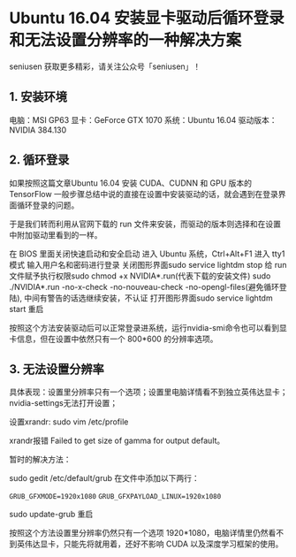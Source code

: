 # Ubuntu 16.04 安装显卡驱动后循环登录和无法设置分辨率的一种解决方案

seniusen
获取更多精彩，请关注公众号「seniusen」！

## 1. 安装环境

电脑：MSI GP63
显卡：GeForce GTX 1070
系统：Ubuntu 16.04
驱动版本：NVIDIA 384.130

## 2. 循环登录

如果按照这篇文章Ubuntu 16.04 安装 CUDA、CUDNN 和 GPU 版本的 TensorFlow 一般步骤总结中说的直接在设置中安装驱动的话，就会遇到在登录界面循环登录的问题。

于是我们转而利用从官网下载的 run 文件来安装，而驱动的版本则选择和在设置中附加驱动里看到的一样。

在 BIOS 里面关闭快速启动和安全启动
进入 Ubuntu 系统，Ctrl+Alt+F1 进入 tty1 模式
输入用户名和密码进行登录
关闭图形界面sudo service lightdm stop
给 run 文件赋予执行权限sudo chmod +x NVIDIA*.run(代表下载的安装文件)
sudo ./NVIDIA*.run -no-x-check -no-nouveau-check -no-opengl-files(避免循环登陆), 中间有警告的话选继续安装，不认证
打开图形界面sudo service lightdm start
重启

按照这个方法安装驱动后可以正常登录进系统，运行nvidia-smi命令也可以看到显卡信息，但在设置中依然只有一个 800*600 的分辨率选项。

## 3. 无法设置分辨率

具体表现：设置里分辨率只有一个选项；设置里电脑详情看不到独立英伟达显卡；nvidia-settings无法打开设置；

设置xrandr:
sudo vim /etc/profile

xrandr报错 Failed to get size of gamma for output default。

暂时的解决方法：

sudo gedit /etc/default/grub
在文件中添加以下两行：

`GRUB_GFXMODE=1920x1080`
`GRUB_GFXPAYLOAD_LINUX=1920x1080`

sudo update-grub
重启

按照这个方法设置里分辨率仍然只有一个选项 1920*1080，电脑详情里仍然看不到英伟达显卡，只能先将就用着，还好不影响 CUDA 以及深度学习框架的使用。
